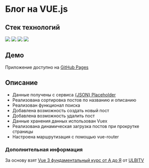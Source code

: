 # Блог на VUE.js

## Стек технологий
![](https://img.shields.io/badge/HTML5-E34F26?style=for-the-badge&logo=html5&logoColor=white)
![](https://img.shields.io/badge/CSS3-1572B6?style=for-the-badge&logo=css3&logoColor=white)
![](https://img.shields.io/badge/Vue.js-35495E?style=for-the-badge&logo=vuedotjs&logoColor=4FC08D)
![](https://img.shields.io/badge/-Vuex-4FC08D?style=for-the-badge)

## Демо
Приложение доступно на [GitHub Pages](https://ivkrylova.github.io/vue.3-project/)

## Описание
* Данные получены с сервиса [{JSON} Placeholder](https://jsonplaceholder.typicode.com/)
* Реализована сортировка постов по названию и описанию
* Реализован функционал поиска
* Добавлена возможность создать новый пост
* Добавлена возможность удалить пост
* Данные хранения данных использован Vuex
* Реализована динамическая загрузка постов при прокрутке страницы
* Настроена маршрутизация с помощью vue-router

### Дополнительная информация
За основу взят [Vue 3 фундаментальный курс от А до Я](https://www.youtube.com/watch?v=XzLuMtDelGk) от [ULBITV](https://www.youtube.com/@UlbiTV)
